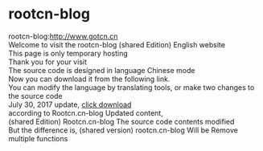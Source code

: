 # rootcn-blog
rootcn-blog:http://www.gotcn.cn<br>
Welcome to visit the rootcn-blog (shared Edition)  English website<br>
This page is only temporary hosting<br>
Thank you for your visit<br>
The source code is designed in language Chinese mode<br>
Now you can download it from the following link. <br>
You can modify the language by translating tools, or make two changes to the source code<br> 
July 30, 2017 update, <a href="http://www.gotcn.cn/ueditor/php/upload/file/20170706/2017073000000025.zip" target="_blank">click download</a><br>
according to Rootcn.cn-blog  Updated content, <br>
(shared Edition) Rootcn.cn-blog The source code contents modified <br>
But the difference is, (shared version) rootcn.cn-blog Will be Remove multiple functions <br>
